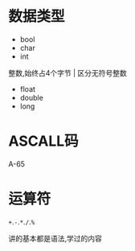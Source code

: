 # 数据类型

* bool
* char
* int

整数,始终占4个字节 | 区分无符号整数

* float
* double
* long



# ASCALL码

A-65



# 运算符



`+`.`-`.`*`.`/`.`%`



讲的基本都是语法,学过的内容

